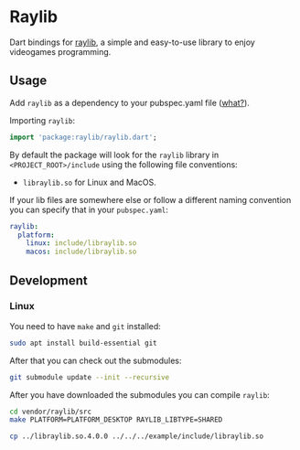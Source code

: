 # Raylib

Dart bindings for [raylib](https://raylib.com), a simple and easy-to-use library to enjoy videogames programming.

## Usage

Add `raylib` as a dependency to your pubspec.yaml file ([what?](https://flutter.io/using-packages/)).

Importing `raylib`:

```dart
import 'package:raylib/raylib.dart';
```

By default the package will look for the `raylib` library in `<PROJECT_ROOT>/include` using the following file conventions:
- `libraylib.so` for Linux and MacOS.

If your lib files are somewhere else or follow a different naming convention you can specify that in your `pubspec.yaml`:

```yaml
raylib:
  platform: 
    linux: include/libraylib.so
    macos: include/libraylib.so
```

## Development

### Linux

You need to have `make` and `git` installed: 

```sh
sudo apt install build-essential git
```

After that you can check out the submodules:

```sh
git submodule update --init --recursive
```

After you have downloaded the submodules you can compile `raylib`:

```sh
cd vendor/raylib/src
make PLATFORM=PLATFORM_DESKTOP RAYLIB_LIBTYPE=SHARED
```

```sh
cp ../libraylib.so.4.0.0 ../../../example/include/libraylib.so
```
